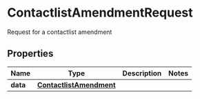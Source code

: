 

# ContactlistAmendmentRequest

Request for a contactlist amendment

## Properties

Name | Type | Description | Notes
------------ | ------------- | ------------- | -------------
**data** | [**ContactlistAmendment**](ContactlistAmendment.md) |  | 




